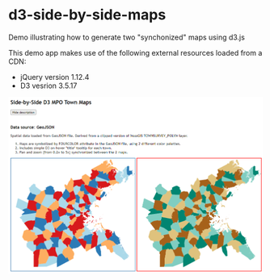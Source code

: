 # d3-side-by-side-maps
Demo illustrating how to generate two "synchonized" maps using d3.js

This demo app makes use of the following external resources loaded from a CDN:
* jQuery version 1.12.4
* D3 vesrion 3.5.17

<img src="img/d3-side-by-side-maps.png"/>
